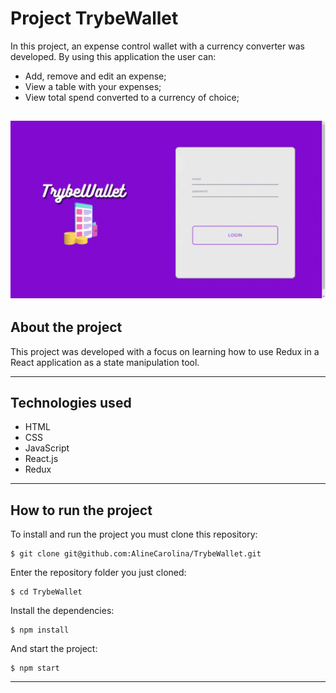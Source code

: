 # Project TrybeWallet
In this project, an expense control wallet with a currency converter was developed. By using this application the user can:
  * Add, remove and edit an expense;
  * View a table with your expenses;
  * View total spend converted to a currency of choice;

  ![](/src/images/project.gif)
---

## About the project
This project was developed with a focus on learning how to use Redux in a React application as a state manipulation tool.

---

## Technologies used
  * HTML
  * CSS
  * JavaScript
  * React.js
  * Redux

---

## How to run the project
To install and run the project you must clone this repository:
```
$ git clone git@github.com:AlineCarolina/TrybeWallet.git
```
Enter the repository folder you just cloned:
```
$ cd TrybeWallet
```
Install the dependencies:
```
$ npm install
```
And start the project:
```
$ npm start
```

---